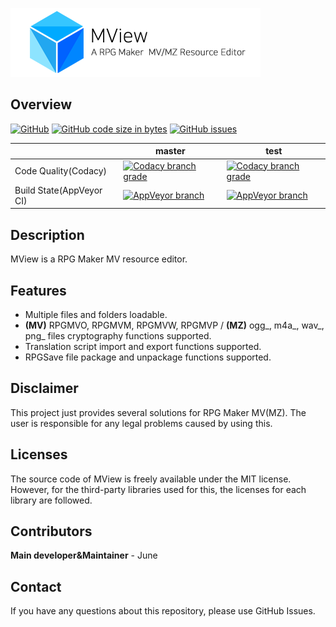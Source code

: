 ![Title](./data/image/title.png)

## Overview
[![GitHub](https://img.shields.io/github/license/handbros/MView?style=flat-square)](LICENSE)
[![GitHub code size in bytes](https://img.shields.io/github/languages/code-size/handbros/MView?style=flat-square)](https://github.com/handbros/MView)
[![GitHub issues](https://img.shields.io/github/issues/handbros/MView?style=flat-square)](https://github.com/handbros/MView/issues "Go to GitHub issues page.")

| |master|test|
|------|------|------|
|Code Quality(Codacy)|[![Codacy branch grade](https://img.shields.io/codacy/grade/47dffba2896f4048954a0b6fdfca7215/master?logo=Codacy&logoColor=white&style=flat-square)](https://www.codacy.com/gh/handbros/MView/dashboard?utm_source=github.com&amp;utm_medium=referral&amp;utm_content=handbros/MView&amp;utm_campaign=Badge_Grade)|[![Codacy branch grade](https://img.shields.io/codacy/grade/47dffba2896f4048954a0b6fdfca7215/develop?logo=Codacy&logoColor=white&style=flat-square)](https://www.codacy.com/gh/handbros/MView/dashboard?utm_source=github.com&amp;utm_medium=referral&amp;utm_content=handbros/MView&amp;utm_campaign=Badge_Grade)|
|Build State(AppVeyor CI)|[![AppVeyor branch](https://img.shields.io/appveyor/build/junimiso04/mview/master?logo=AppVeyor&logoColor=white&style=flat-square)](https://ci.appveyor.com/project/junimiso04/mview)|[![AppVeyor branch](https://img.shields.io/appveyor/build/junimiso04/MView/test?logo=AppVeyor&logoColor=white&style=flat-square)](https://ci.appveyor.com/project/junimiso04/mview)|

## Description
MView is a RPG Maker MV resource editor.

## Features
 * Multiple files and folders loadable.
 * **(MV)** RPGMVO, RPGMVM, RPGMVW, RPGMVP / **(MZ)** ogg_, m4a_, wav_, png_ files cryptography functions supported.
 * Translation script import and export functions supported.
 * RPGSave file package and unpackage functions supported.
 
## Disclaimer
This project just provides several solutions for RPG Maker MV(MZ). The user is responsible for any legal problems caused by using this.

## Licenses
The source code of MView is freely available under the MIT license. However, for the third-party libraries used for this, the licenses for each library are followed.

## Contributors
**Main developer&Maintainer** - June

## Contact
If you have any questions about this repository, please use GitHub Issues.

